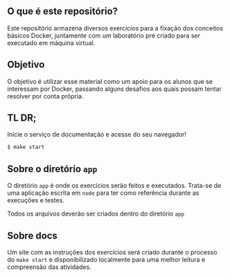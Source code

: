 ## O que é este repositório?

Este repositório armazena diversos exercícios para a fixação dos conceitos básicos Docker, juntamente com um laboratório pré criado para ser executado em máquina virtual.

## Objetivo

O objetivo é utilizar esse material como um apoio para os alunos que se interessam por Docker, passando alguns desafios aos quais possam tentar resolver por conta própria.

## TL DR;
Inicie o serviço de documentação e acesse do seu navegador!
```sh
$ make start
```

## Sobre o diretório `app`
O diretório `app` é onde os exercícios serão feitos e executados. Trata-se de uma aplicação escrita em `node` para ter como referência durante as execuções e testes.

Todos os arquivos deverão ser criados dentro do diretório `app`

## Sobre docs
Um site com as instruções dos exercícios será criado durante o processo do `make start` e disponibilizado localmente para uma melhor leitura e compreensão das atividades.
